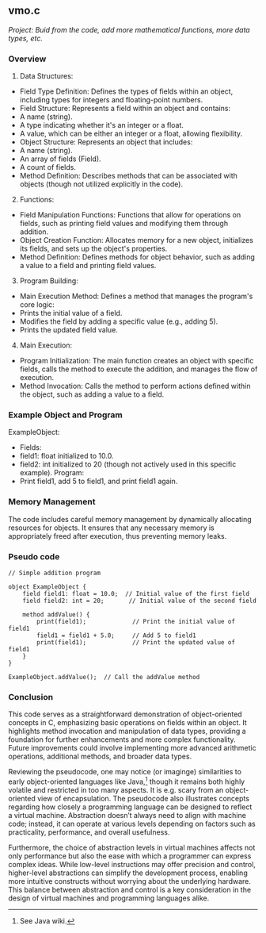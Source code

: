 

## vmo.c

*Project: Buid from the code, add more mathematical functions, more data types, etc.*

### Overview

1. Data Structures:
* Field Type Definition: Defines the types of fields within an object, including types for integers and floating-point numbers.
* Field Structure: Represents a field within an object and contains:
* A name (string).
* A type indicating whether it's an integer or a float.
* A value, which can be either an integer or a float, allowing flexibility.
* Object Structure: Represents an object that includes:
* A name (string).
* An array of fields (Field).
* A count of fields.
* Method Definition: Describes methods that can be associated with objects (though not utilized explicitly in the code).
2. Functions:
* Field Manipulation Functions: Functions that allow for operations on fields, such as printing field values and modifying them through addition.
* Object Creation Function: Allocates memory for a new object, initializes its fields, and sets up the object's properties.
* Method Definition: Defines methods for object behavior, such as adding a value to a field and printing field values.
3. Program Building:
* Main Execution Method: Defines a method that manages the program's core logic:
* Prints the initial value of a field.
* Modifies the field by adding a specific value (e.g., adding 5).
* Prints the updated field value.
4. Main Execution:
* Program Initialization: The main function creates an object with specific fields, calls the method to execute the addition, and manages the flow of execution.
* Method Invocation: Calls the method to perform actions defined within the object, such as adding a value to a field.


### Example Object and Program

ExampleObject:
* Fields:
* field1: float initialized to 10.0.
* field2: int initialized to 20 (though not actively used in this specific example).
Program:
* Print field1, add 5 to field1, and print field1 again.


### Memory Management

The code includes careful memory management by dynamically allocating resources for objects. It ensures that any necessary memory is appropriately freed after execution, thus preventing memory leaks.

### Pseudo code

```
// Simple addition program

object ExampleObject {
    field field1: float = 10.0;  // Initial value of the first field
    field field2: int = 20;       // Initial value of the second field

    method addValue() {
        print(field1);             // Print the initial value of field1
        field1 = field1 + 5.0;     // Add 5 to field1
        print(field1);             // Print the updated value of field1
    }
}

ExampleObject.addValue();  // Call the addValue method
```

### Conclusion

This code serves as a straightforward demonstration of object-oriented concepts in C, emphasizing basic operations on fields within an object. It highlights method invocation and manipulation of data types, providing a foundation for further enhancements and more complex functionality. Future improvements could involve implementing more advanced arithmetic operations, additional methods, and broader data types.

Reviewing the pseudocode, one may notice (or imaginge) similarities to early object-oriented languages like Java,[^java] though it remains both highly volatile and restricted in too many aspects. It is e.g. scary from an object-oriented view of encapsulation. The pseudocode also illustrates concepts regarding how closely a programming language can be designed to reflect a virtual machine. Abstraction doesn’t always need to align with machine code; instead, it can operate at various levels depending on factors such as practicality, performance, and overall usefulness.

[^java]: See Java wiki.

Furthermore, the choice of abstraction levels in virtual machines affects not only performance but also the ease with which a programmer can express complex ideas. While low-level instructions may offer precision and control, higher-level abstractions can simplify the development process, enabling more intuitive constructs without worrying about the underlying hardware. This balance between abstraction and control is a key consideration in the design of virtual machines and programming languages alike.


